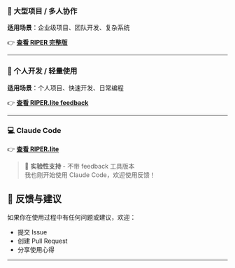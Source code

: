 ### 🏢 大型项目 / 多人协作

**适用场景**：企业级项目、团队开发、复杂系统

👉 **[查看 RIPER 完整版](https://github.com/callmerio/RIPER-lite/tree/main/riper.md)**

---

### 👤 个人开发 / 轻量使用

**适用场景**：个人项目、快速开发、日常编程

👉 **[查看 RIPER.lite feedback](https://github.com/callmerio/RIPER-lite/tree/main/riper.lite-feedback.md)**

---

### 💻 Claude Code

👉 **[查看 RIPER.lite](https://github.com/callmerio/RIPER-lite/tree/main/riper.lite.md)**

> 🚧 **实验性支持** - 不带 feedback 工具版本  
> 我也刚开始使用 Claude Code，欢迎使用反馈！

## 🤝 反馈与建议

如果你在使用过程中有任何问题或建议，欢迎：

- 提交 Issue
- 创建 Pull Request
- 分享使用心得

---
